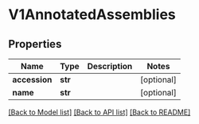 # V1AnnotatedAssemblies


## Properties
Name | Type | Description | Notes
------------ | ------------- | ------------- | -------------
**accession** | **str** |  | [optional] 
**name** | **str** |  | [optional] 

[[Back to Model list]](../README.md#documentation-for-models) [[Back to API list]](../README.md#documentation-for-api-endpoints) [[Back to README]](../README.md)


